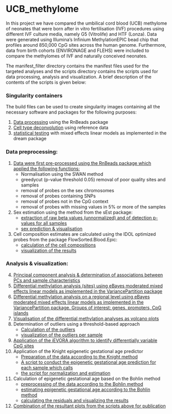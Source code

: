# UCB_methylome
In this project we have compared the umbilical cord blood (UCB) methylome of neonates that were born after in vitro fertilisation (IVF) procedures using different IVF culture media, namely G5 (Vitrolife) and HTF (Lonza). Data were generated using Illumina’s Infinium MethylationEPIC bead chip that profiles around 850,000 CpG sites across the human genome. Furthermore, data from birth cohorts (ENVIRONAGE and FLEHS) were included to compare the methylomes of IVF and naturally conceived neonates.

The manifest_filter directory contains the manifest files used for the targeted analyses and the scripts directory contains the scripts used for data processing, analysis and visualization. A brief description of the contents of the scripts is given below:

### Singularity containers
The build files can be used to create singularity images containing all the necessary software and packages for the following purposes:
1. [Data processing](containers/RnBeadsBlood_build.txt) using the RnBeads package
2. [Cell type deconvolution](containers/FlowSortedCordBloodCombined450k_Build.txt) using reference data
3. [statistical testing](scripts/dream_build.txt) with mixed effects linear models as implemented in the dream package

### Data preprocessing:

1. [Data were first pre-processed using the RnBeads package which applied the following functions:](scripts/01_preprocessingSWAN.R)
    + Normalisation using the SWAN method  
    + greedycut (p-value threshold 0.05) removal of poor quality sites and samples
    + removal of probes on the sex chromosomes
    + removal of probes containing SNPs
    + removal of probes not in the CpG context
    + removal of probes with missing values in 5% or more of the samples
2.	Sex estimation using the method from the sEst package:
    + [extraction of raw beta values (unnormalized) and of detection p-values for all samples](scripts/02.1_preprocessingSest.R)
    + [sex prediction & visualisation](scripts/02.2_SexPredictionsEst.R)
3. Cell composition estimates are calculated using the IDOL optimized probes from the package FlowSorted.Blood.Epic:
    + [calculation of the cell compositions](scripts/03.1_CellCompositionEstimation.R)
    + [visualization of the results](scripts/03.2_CellCompositionVisualisation.R)

### Analysis & visualization:

4.	[Principal component analysis & determination of associations between PCs and sample characteristics](scripts/04_PCACovariates.R)
5.	[Differential methylation analysis (sites) using eBayes moderated mixed effects linear models as implemented in the VariancePartition package](scripts/05_EWAS.R)
6.	[Differential methylation analysis on a regional level using eBayes moderated mixed effects linear models as implemented in the VariancePartition package. Groups of interest: genes, promoters, CpG islands](scripts/06_RegionsStatistics.R)
7.	[Visualisation of the differential methylation analyses as volcano plots](scripts/07_VolcanoPlot.R)
8.	Determination of outliers using a threshold-based approach
    + [Calculation of the outliers](scripts/08.1_Outliers.R)
    + [visualization of the outliers per sample](scripts/08.2_OutliersVisualisation.R)
9.	[Application of the iEVORA algorithm to identify differentially variable CpG sites](scripts/09_iEVORA.R)
10.	Application of the Knight epigenetic gestational age predictor
    + [Preparation of the data according to the Knight method](scripts/10.1_preprocessingKnight.R)
    + [A script to conduct the epigenetic gestational age prediction for each sample which calls](scripts/10.2_KnightGAEstimates.R)
    + [the script for normalization and estimation](scripts/10.3_NormalizeAndPredictGA.R)
11.	Calculation of epigenetic gestational age based on the Bohlin method
    + [preprocessing of the data according to the Bohlin method](scripts/11.1_preprocessingBohlin.R)
    + [estimating epigenetic gestational age according to the Bohlin method](scripts/11.2_BohlinEstimateGA.R)
    + [calculating the residuals and visualizing the results](scripts/11.3_BohlinResiduals.R)
12.	[Combination of the resultant plots from the scripts above for publication](scripts/12_combinePlots.R)


